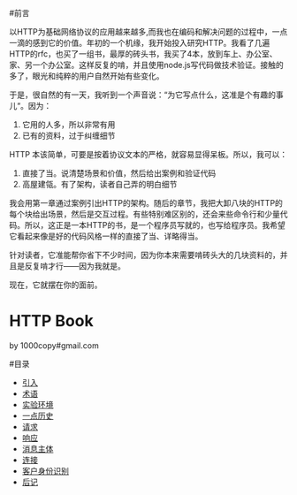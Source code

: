 #前言

以HTTP为基础网络协议的应用越来越多,而我也在编码和解决问题的过程中，一点一滴的感到它的价值。年初的一个机缘，我开始投入研究HTTP。我看了几遍HTTP的rfc，也买了一组书，最厚的砖头书，我买了4本，放到车上、办公室、家、另一个办公室。这样反复的啃，并且使用node.js写代码做技术验证。接触的多了，眼光和纯粹的用户自然开始有些变化。

于是，很自然的有一天，我听到一个声音说：“为它写点什么，这准是个有趣的事儿“。因为：

1. 它用的人多，所以非常有用
2. 已有的资料，过于纠缠细节

HTTP 本该简单，可要是按着协议文本的严格，就容易显得呆板。所以，我可以：

1. 直接了当。说清楚场景和价值，然后给出案例和验证代码
2. 高屋建瓴。有了架构，读者自己弄的明白细节

我会用第一章通过案例引出HTTP的架构。随后的章节，我把大卸八块的HTTP的每个块给出场景，然后是交互过程。有些特别难区别的，还会来些命令行和少量代码。所以，这正是一本HTTP的书，是一个程序员写就的，也写给程序员。我希望它看起来像是好的代码风格一样的直接了当、详略得当。

针对读者，它准能帮你省下不少时间，因为你本来需要啃砖头大的几块资料的，并且是反复啃才行——因为我就是。


现在，它就摆在你的面前。

<h1>HTTP Book</h1>

by 1000copy#gmail.com


#目录

- [引入](1.introduction.md)
- [术语](2.term.md)
- [实验环境](3.test-suite.md)
- [一点历史](4.history.md)
- [请求](5.request/)
- [响应](6.response/)
- [消息主体](7.message-body.md)
- [   连接](8.connection.md)
- [客户身份识别](9.client-identity.md)
- [后记 ](10.paperback.md)
